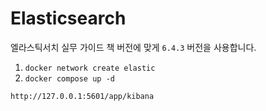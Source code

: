 # Elasticsearch

엘라스틱서치 실무 가이드 책 버전에 맞게 `6.4.3` 버전을 사용합니다.

1. `docker network create elastic`
2. `docker compose up -d`

`http://127.0.0.1:5601/app/kibana`

